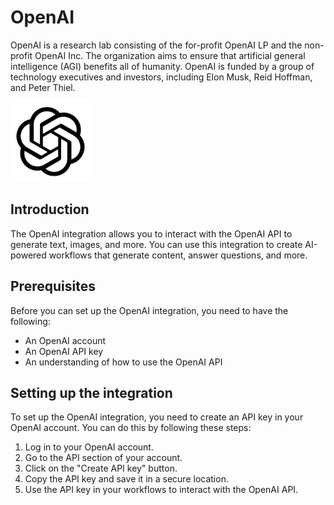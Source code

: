 # OpenAI

OpenAI is a research lab consisting of the for-profit OpenAI LP and the non-profit OpenAI Inc. The organization aims to ensure that artificial general intelligence (AGI) benefits all of humanity. OpenAI is funded by a group of technology executives and investors, including Elon Musk, Reid Hoffman, and Peter Thiel.

![OpenAI](../statics/brands/OpenAI.png)

## Introduction

The OpenAI integration allows you to interact with the OpenAI API to generate text, images, and more. You can use this integration to create AI-powered workflows that generate content, answer questions, and more.

## Prerequisites

Before you can set up the OpenAI integration, you need to have the following:

- An OpenAI account
- An OpenAI API key
- An understanding of how to use the OpenAI API

## Setting up the integration

To set up the OpenAI integration, you need to create an API key in your OpenAI account. You can do this by following these steps:

1. Log in to your OpenAI account.
2. Go to the API section of your account.
3. Click on the "Create API key" button.
4. Copy the API key and save it in a secure location.
5. Use the API key in your workflows to interact with the OpenAI API.
